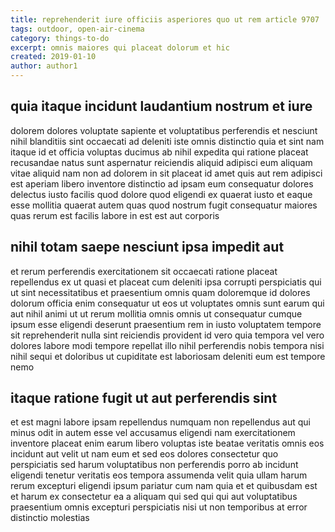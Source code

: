 ```yaml
---
title: reprehenderit iure officiis asperiores quo ut rem article 9707
tags: outdoor, open-air-cinema
category: things-to-do
excerpt: omnis maiores qui placeat dolorum et hic
created: 2019-01-10
author: author1
---
```


## quia itaque incidunt laudantium nostrum et iure

dolorem dolores voluptate sapiente et voluptatibus perferendis et nesciunt nihil blanditiis sint occaecati ad deleniti iste omnis distinctio quia et sint nam itaque id et officia voluptas ducimus ab nihil expedita qui ratione placeat recusandae natus sunt aspernatur reiciendis aliquid adipisci eum aliquam vitae aliquid nam non ad dolorem in sit placeat id amet quis aut rem adipisci est aperiam libero inventore distinctio ad ipsam eum consequatur dolores delectus iusto facilis quod dolore quod eligendi ex quaerat iusto et eaque esse mollitia quaerat autem quas quod nostrum fugit consequatur maiores quas rerum est facilis labore in est est aut corporis

## nihil totam saepe nesciunt ipsa impedit aut

et rerum perferendis exercitationem sit occaecati ratione placeat repellendus ex ut quasi et placeat cum deleniti ipsa corrupti perspiciatis qui ut sint necessitatibus et praesentium omnis quam doloremque id dolores dolorum officia enim consequatur ut eos ut voluptates omnis sunt earum qui aut nihil animi ut ut rerum mollitia omnis omnis ut consequatur cumque ipsum esse eligendi deserunt praesentium rem in iusto voluptatem tempore sit reprehenderit nulla sint reiciendis provident id vero quia tempora vel vero dolores labore modi tempore repellat illo nihil perferendis nobis tempora nisi nihil sequi et doloribus ut cupiditate est laboriosam deleniti eum est tempore nemo

## itaque ratione fugit ut aut perferendis sint

et est magni labore ipsam repellendus numquam non repellendus aut qui minus odit in autem esse vel accusamus eligendi nam exercitationem inventore placeat enim earum libero voluptas iste beatae veritatis omnis eos incidunt aut velit ut nam eum et sed eos dolores consectetur quo perspiciatis sed harum voluptatibus non perferendis porro ab incidunt eligendi tenetur veritatis eos tempora assumenda velit quia ullam harum rerum excepturi eligendi ipsum pariatur cum nam quia et et quibusdam est et harum ex consectetur ea a aliquam qui sed qui qui aut voluptatibus praesentium omnis excepturi perspiciatis nisi ut non temporibus at error distinctio molestias
